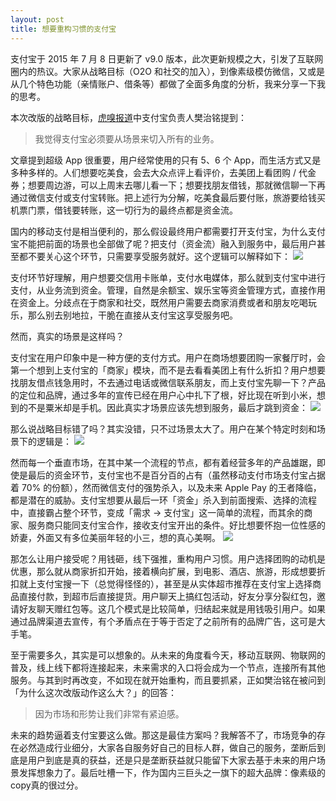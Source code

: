 ```yaml
---
layout: post
title: 想要重构习惯的支付宝
---
```


支付宝于 2015 年 7 月 8 日更新了 v9.0 版本，此次更新规模之大，引发了互联网圈内的热议。大家从战略目标（O2O 和社交的加入），到像素级模仿微信，又或是从几个特色功能（亲情账户、借条等）都做了全面多角度的分析，我来分享一下我的思考。

本次改版的战略目标，[虎嗅报道](http://wwww.huxiu.com/article/119804/1.html?f=index)中支付宝负责人樊治铭提到：
> 我觉得支付宝必须要从场景来切入所有的业务。

文章提到超级 App 很重要，用户经常使用的只有 5、6 个 App，而生活方式又是多种多样的。人们想要吃美食，会去大众点评上看评价，去美团上看团购 / 代金券；想要周边游，可以上周末去哪儿看一下；想要找朋友借钱，那就微信聊一下再通过微信支付或支付宝转账。把上述行为分解，吃美食最后要付账，旅游要给钱买机票门票，借钱要转账，这一切行为的最终点都是资金流。

国内的移动支付是相当便利的，那么假设最终用户都需要打开支付宝，为什么支付宝不能把前面的场景也全部做了呢？把支付（资金流）融入到服务中，最后用户甚至都不要关心这个环节，只需要享受服务就好。这个逻辑可以解释如下：
![](http://7xkbpe.com1.z0.glb.clouddn.com/%E8%B5%84%E9%87%91.001_1.jpg)

支付环节好理解，用户想要交信用卡账单，支付水电媒体，那么就到支付宝中进行支付，从业务流到资金。管理，自然是余额宝、娱乐宝等资金管理方式，直接作用在资金上。分歧点在于商家和社交，既然用户需要去商家消费或者和朋友吃喝玩乐，那么别去别地拉，干脆在直接从支付宝这享受服务吧。

然而，真实的场景是这样吗？

支付宝在用户印象中是一种方便的支付方式。用户在商场想要团购一家餐厅时，会第一个想到上支付宝的「商家」模块，而不是去看看美团上有什么折扣？用户想要找朋友借点钱急用时，不去通过电话或微信联系朋友，而上支付宝先聊一下？产品的定位和品牌，通过多年的宣传已经在用户心中扎下了根，好比现在听到小米，想到的不是粟米却是手机。因此真实才场景应该先想到服务，最后才跳到资金：
![](http://7xkbpe.com1.z0.glb.clouddn.com/%E8%B5%84%E9%87%91.002_1.jpg)

那么说战略目标错了吗？其实没错，只不过场景太大了。用户在某个特定时刻和场景下的逻辑是：
![](http://7xkbpe.com1.z0.glb.clouddn.com/%E8%B5%84%E9%87%91.003_1.jpg)

然而每一个垂直市场，在其中某一个流程的节点，都有着经营多年的产品雄踞，即使是最后的资金环节，支付宝也不是百分百的占有（虽然移动支付市场支付宝占据着 70% 的份额），然而微信支付的强势杀入，以及未来 Apple Pay 的王者降临，都是潜在的威胁。支付宝想要从最后一环「资金」杀入到前面搜索、选择的流程中，直接霸占整个环节，变成「需求 → 支付宝」这一简单的流程，而其余的商家、服务商只能同支付宝合作，接收支付宝开出的条件。好比想要怀抱一位性感的娇妻，外面又有多位美丽年轻的小三，想的真心美啊。
![](http://7xkbpe.com1.z0.glb.clouddn.com/%E8%B5%84%E9%87%91.004_1.jpg)

那怎么让用户接受呢？用钱砸，线下强推，重构用户习惯。用户选择团购的动机是优惠，那么就从商家折扣开始，接着横向扩展，到电影、酒店、旅游，形成想要折扣就上支付宝搜一下（总觉得怪怪的），甚至是从实体超市推荐在支付宝上选择商品直接付款，到超市后直接提货。用户聊天上搞红包活动，好友分享分裂红包，邀请好友聊天赠红包等。这几个模式是比较简单，归结起来就是用钱吸引用户。如果通过品牌渠道去宣传，有个矛盾点在于等于否定了之前所有的品牌广告，这可是大手笔。

至于需要多久，其实是可以想象的。从未来的角度看今天，移动互联网、物联网的普及，线上线下都将连接起来，未来需求的入口将会成为一个节点，连接所有其他服务。与其到时再改变，不如现在就开始重构，而且要抓紧，正如樊治铭在被问到「为什么这次改版动作这么大？」的回答：
> 因为市场和形势让我们非常有紧迫感。

未来的趋势逼着支付宝要这么做。那这是最佳方案吗？我解答不了，市场竞争的存在必然造成行业细分，大家各自服务好自己的目标人群，做自己的服务，垄断后到底是用户到底是真的获益，还是只是垄断获益就只能留下大家去基于未来的用户场景发挥想象力了。最后吐槽一下，作为国内三巨头之一旗下的超大品牌：像素级的copy真的很过分。